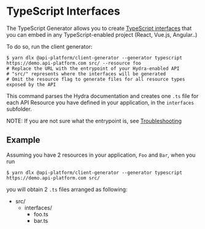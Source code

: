# TypeScript Interfaces

The TypeScript Generator allows you to create [TypeScript interfaces](https://www.typescriptlang.org/docs/handbook/interfaces.html) that you can embed in any TypeScript-enabled project (React, Vue.js, Angular..)

To do so, run the client generator:

    $ yarn dlx @api-platform/client-generator --generator typescript https://demo.api-platform.com src/ --resource foo
    # Replace the URL with the entrypoint of your Hydra-enabled API
    # "src/" represents where the interfaces will be generated
    # Omit the resource flag to generate files for all resource types exposed by the API

This command parses the Hydra documentation and creates one `.ts` file for each API Resource you have defined in your application, in the `interfaces` subfolder.

NOTE: If you are not sure what the entrypoint is, see [Troubleshooting](troubleshooting.md)

## Example

Assuming you have 2 resources in your application, `Foo` and `Bar`, when you run

    $ yarn dlx @api-platform/client-generator --generator typescript https://demo.api-platform.com src/

you will obtain 2 `.ts` files arranged as following:

* src/
  * interfaces/
    * foo.ts
    * bar.ts
